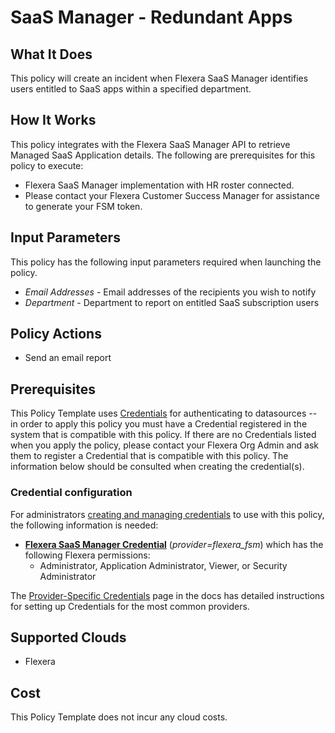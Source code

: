 # SaaS Manager - Redundant Apps

## What It Does

This policy will create an incident when Flexera SaaS Manager identifies users entitled to SaaS apps within a specified department.

## How It Works

This policy integrates with the Flexera SaaS Manager API to retrieve Managed SaaS Application details. The following are prerequisites for this policy to execute:

- Flexera SaaS Manager implementation with HR roster connected.
- Please contact your Flexera Customer Success Manager for assistance to generate your FSM token.

## Input Parameters

This policy has the following input parameters required when launching the policy.

- *Email Addresses* - Email addresses of the recipients you wish to notify
- *Department* - Department to report on entitled SaaS subscription users

## Policy Actions

- Send an email report

## Prerequisites

This Policy Template uses [Credentials](https://docs.flexera.com/flexera/EN/Automation/ManagingCredentialsExternal.htm) for authenticating to datasources -- in order to apply this policy you must have a Credential registered in the system that is compatible with this policy. If there are no Credentials listed when you apply the policy, please contact your Flexera Org Admin and ask them to register a Credential that is compatible with this policy. The information below should be consulted when creating the credential(s).

### Credential configuration

For administrators [creating and managing credentials](https://docs.flexera.com/flexera/EN/Automation/ManagingCredentialsExternal.htm) to use with this policy, the following information is needed:

- [**Flexera SaaS Manager Credential**](https://docs.flexera.com/flexera/EN/Automation/ProviderCredentials.htm) (*provider=flexera_fsm*) which has the following Flexera  permissions:
  - Administrator, Application Administrator, Viewer, or Security Administrator

The [Provider-Specific Credentials](https://docs.flexera.com/flexera/EN/Automation/ProviderCredentials.htm) page in the docs has detailed instructions for setting up Credentials for the most common providers.

## Supported Clouds

- Flexera

## Cost

This Policy Template does not incur any cloud costs.
